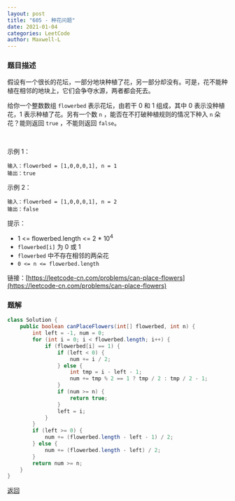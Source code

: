 ```yaml
---
layout: post
title: "605 - 种花问题"
date: 2021-01-04
categories: LeetCode
author: Maxwell-L
---
```


### **题目描述**
假设有一个很长的花坛，一部分地块种植了花，另一部分却没有。可是，花不能种植在相邻的地块上，它们会争夺水源，两者都会死去。

给你一个整数数组 `flowerbed` 表示花坛，由若干 0 和 1 组成，其中 0 表示没种植花，1 表示种植了花。另有一个数 `n` ，能否在不打破种植规则的情况下种入 `n` 朵花？能则返回 `true` ，不能则返回 `false`。

 

示例 1：
```
输入：flowerbed = [1,0,0,0,1], n = 1
输出：true
```
示例 2：
```
输入：flowerbed = [1,0,0,0,1], n = 2
输出：false
```

提示：
* 1 <= flowerbed.length <= 2 * 10<sup>4</sup>
* `flowerbed[i]` 为 0 或 1
* `flowerbed` 中不存在相邻的两朵花
* `0 <= n <= flowerbed.length`


链接：[https://leetcode-cn.com/problems/can-place-flowers](https://leetcode-cn.com/problems/can-place-flowers)

### **题解**
``` java
class Solution {
    public boolean canPlaceFlowers(int[] flowerbed, int n) {
        int left = -1, num = 0;
        for (int i = 0; i < flowerbed.length; i++) {
            if (flowerbed[i] == 1) {
                if (left < 0) {
                    num += i / 2;
                } else {
                    int tmp = i - left - 1;
                    num += tmp % 2 == 1 ? tmp / 2 : tmp / 2 - 1;
                }
                if (num >= n) {
                    return true;
                }
                left = i;
            }
        }
        if (left >= 0) {
            num += (flowerbed.length - left - 1) / 2;
        } else {
            num += (flowerbed.length - left) / 2;
        }
        return num >= n;
    }
}
```

[返回](https://maxwell-blog.cn/leetcode/2020/10/08/leetcode.html)